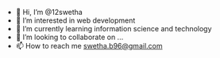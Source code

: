 - 👋 Hi, I’m @12swetha
- 👀 I’m interested in web development 
- 🌱 I’m currently learning information science and technology 
- 💞️ I’m looking to collaborate on ...
- 📫 How to reach me swetha.b96@gmail.com

<!---
12swetha/12swetha is a ✨ special ✨ repository because its `README.md` (this file) appears on your GitHub profile.
You can click the Preview link to take a look at your changes.
--->
